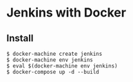 # Jenkins with Docker

## Install
```
$ docker-machine create jenkins
$ docker-machine env jenkins
$ eval $(docker-machine env jenkins)
$ docker-compose up -d --build
```
